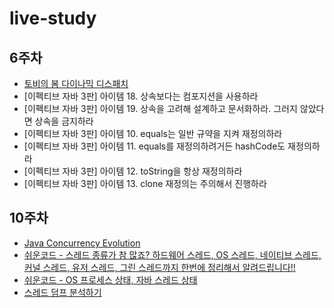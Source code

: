 # live-study
## 6주차  
- [토비의 봄 다이나믹 디스패치](https://www.youtube.com/watch?v=s-tXAHub6vg&t=4558s)  
- [이펙티브 자바 3판] 아이템 18. 상속보다는 컴포지션을 사용하라  
- [이펙티브 자바 3판] 아이템 19. 상속을 고려해 설계하고 문서화하라. 그러지 않았다면 상속을 금지하라  
- [이펙티브 자바 3판] 아이템 10. equals는 일반 규약을 지켜 재정의하라  
- [이펙티브 자바 3판] 아이템 11. equals를 재정의하려거든 hashCode도 재정의하라  
- [이펙티브 자바 3판] 아이템 12. toString을 항상 재정의하라  
- [이펙티브 자바 3판] 아이템 13. clone 재정의는 주의해서 진행하라  
    
## 10주차
- [Java Concurrency Evolution](http://homoefficio.github.io/2020/12/11/Java-Concurrency-Evolution/)  
- [쉬운코드 - 스레드 종류가 참 많죠? 하드웨어 스레드, OS 스레드, 네이티브 스레드, 커널 스레드, 유저 스레드, 그린 스레드까지 한번에 정리해서 알려드립니다!!](https://www.youtube.com/watch?v=vorIqiLM7jc)  
- [쉬운코드 - OS 프로세스 상태, 자바 스레드 상태](https://www.youtube.com/watch?v=_dzRW48NB9M&t=1s)  
- [스레드 덤프 분석하기](https://d2.naver.com/helloworld/10963)  